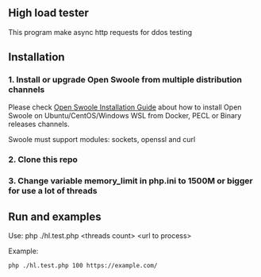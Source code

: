 ## High load tester

This program make async http requests for ddos testing

## Installation

### 1. Install or upgrade Open Swoole from multiple distribution channels

Please check [Open Swoole Installation Guide](https://openswoole.com/docs/get-started/installation) about how to install Open Swoole on Ubuntu/CentOS/Windows WSL from Docker, PECL or Binary releases channels.

Swoole must support modules: sockets, openssl and curl

### 2. Clone this repo

### 3. Change variable memory_limit in php.ini to 1500M or bigger for use a lot of threads

## Run and examples

Use:
php ./hl.test.php &lt;threads count&gt; &lt;url to process&gt;

Example:
```shell
php ./hl.test.php 100 https://example.com/
```
